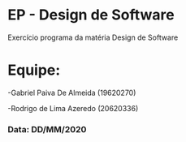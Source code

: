 # EP - Design de Software
 Exercício programa da matéria Design de Software

# Equipe: 
 -Gabriel Paiva De Almeida (19620270)
 
 -Rodrigo de Lima Azeredo (20620336)
 
### Data: DD/MM/2020
